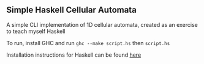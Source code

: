 Simple Haskell Cellular Automata
----

A simple CLI implementation of 1D cellular automata, created as an exercise to teach myself Haskell

To run, install GHC and run `ghc --make script.hs` then `script.hs` 

Installation instructions for Haskell can be found [here](http://www.haskell.org/platform/)